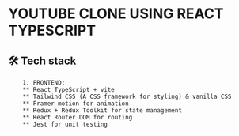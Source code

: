# YOUTUBE CLONE USING REACT TYPESCRIPT

## 🛠️ Tech stack
```
    1. FRONTEND:
    ** React TypeScript + vite
    ** Tailwind CSS (A CSS framework for styling) & vanilla CSS
    ** Framer motion for animation
    ** Redux + Redux Toolkit for state management
    ** React Router DOM for routing
    ** Jest for unit testing

```